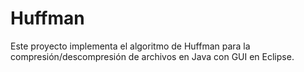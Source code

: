 # Huffman
Este proyecto implementa el algoritmo de Huffman para la compresión/descompresión de archivos en Java con GUI en Eclipse.
